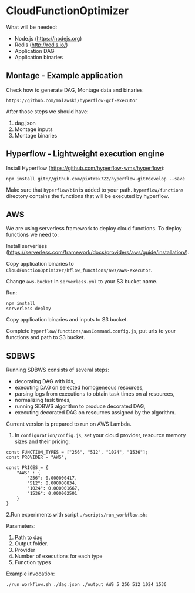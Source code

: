 # CloudFunctionOptimizer

What will be needed:
- Node.js (https://nodejs.org)
- Redis (http://redis.io/)
- Application DAG
- Application binaries

## Montage - Example application

Check how to generate DAG, Montage data and binaries
```
https://github.com/malawski/hyperflow-gcf-executor
```
After those steps we should have:
1. dag.json
2. Montage inputs
3. Montage binaries

## Hyperflow - Lightweight execution engine

Install Hyperflow (https://github.com/hyperflow-wms/hyperflow):
```
npm install git://github.com/piotrek722/hyperflow.git#develop --save
```
Make sure that `hyperflow/bin` is added to your path.
`hyperflow/functions` directory contains the functions that will be executed by hyperflow.

## AWS

We are using serverless framework to deploy cloud functions.
To deploy functions we need to:

Install serverless (https://serverless.com/framework/docs/providers/aws/guide/installation/).

Copy application binaries to `CloudFunctionOptimizer/hflow_functions/aws/aws-executor`.

Change `aws-bucket` in `serverless.yml` to your S3 bucket name.

Run:
```
npm install
serverless deploy
```

Copy application binaries and inputs to S3 bucket.

Complete `hyperflow/functions/awsCommand.config.js`, put urls to your functions and path to S3 bucket.

## SDBWS

Running SDBWS consists of several steps:
- decorating DAG with ids,
- executing DAG on selected homogeneous resources,
- parsing logs from executions to obtain task times on al resources,
- normalizing task times,
- running SDBWS algorithm to produce decorated DAG,
- executing decorated DAG on resources assigned by the algorithm.

Current version is prepared to run on AWS Lambda.

1. In `configuration/config.js`, set your cloud provider, resource memory sizes and their pricing:
```
const FUNCTION_TYPES = ["256", "512", "1024", "1536"];
const PROVIDER = "AWS";

const PRICES = {
    "AWS" : {
        "256": 0.000000417,
        "512": 0.000000834,
        "1024": 0.000001667,
        "1536": 0.000002501
    }
}
```

2.Run experiments with script ``./scripts/run_workflow.sh``:

Parameters:
1. Path to dag
2. Output folder.
3. Provider
4. Number of executions for each type
5. Function types 

Example invocation:
```
./run_workflow.sh ./dag.json ./output AWS 5 256 512 1024 1536
```
